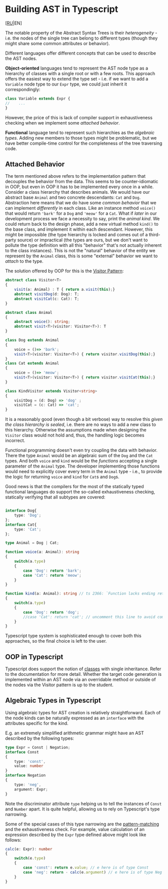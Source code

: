 # Building AST in Typescript

[[RU](ast.ru.md)|EN]

The notable property of the Abstract Syntax Trees is their *heterogeneity* - i.e. the nodes of the single tree can belong to different types (though they might share some common attributes or behavior).

Different languages offer different concepts that can be used to describe the AST nodes.

**Object-oriented** languages tend to represent the AST node type as a hierarchy of classes with a single root or with a few roots.
This approach offers the easiest way to extend the type set - i.e. if we want to add a `Variable` node type to our `Expr` type, we could just inherit it correspondingly:

```ts
class Variable extends Expr {
//    ...
}
```

However, the price of this is lack of compiler support in exhaustiveness checking when we implement some *attached behavior*.

**Functional** language tend to represent such hierarchies as the *algebraic types*. Adding new members to those types might be problematic, but we have better compile-time control for the completeness of the tree traversing code.

## Attached Behavior

The term mentioned above refers to the implementation pattern that decouples the behavior from the data. This seems to be counter-idiomatic in OOP, but even in OOP it has to be implemented every once in a while.
Consider a class hierarchy that describes animals. We would have our abstract base `Animal` and two concrete descendants: `Cat` and `Dog`. Abstraction here means that we do have some *common behavior* that we can implement *differently* in each class. Like an instance method `voice()` that would return `'bark'` for a `Dog` and `'meow'` for a `Cat`.
What if *later* in our development process we face a necessity to say, print the *animal kind*. We could return back to the design phase, add a new virtual method `kind()` to the base class, and implement it within each descendant. However, this might be impossible (the type hierarchy is locked and comes out of a third-party source) or impractical (the types are ours, but we don't want to pollute the type definition with all this "behavior" that's not actually inherent to the class instances). This is not the "natural" behavior of the entity we represent by the `Animal` class, this is some "external" behavior we want to *attach* to the type.

The solution offered by OOP for this is the [Visitor Pattern][visitor]:

```ts
abstract class Visitor<T>
{
    visit(a: Animal) : T { return a.visit(this);}
    abstract visitDog(d: Dog): T;
    abstract visitCat(c: Cat): T; 
}

abstract class Animal
{
    abstract voice(): string;
    abstract visit<T>(visitor: Visitor<T>): T
}

class Dog extends Animal
{
    voice = ()=> 'bark';
    visit<T>(visitor: Visitor<T>) { return visitor.visitDog(this);}
}
class Cat extends Animal
{
    voice = ()=> 'meow';
    visit<T>(visitor: Visitor<T>) { return visitor.visitCat(this);}
}

class KindVisitor extends Visitor<string>
{
    visitDog = (d: Dog) => 'dog' ;
    visitCat = (c: Cat) => 'cat';    
}
```

It is a reasonably good (even though a bit verbose) way to resolve this *given the class hierarchy is sealed*, i.e. there are no ways to add a new class to this hierarchy. Otherwise the assumptions made when designing the `Visitor` class would not hold and, thus, the handling logic becomes incorrect.

Functional programming doesn't even try coupling the data with behavior. There the type `Animal` would be an algebraic sum of the `Dog` and the `Cat` types. And both `voice` and `kind` would be the *functions* accepting a single parameter of the `Animal` type. The developer implementing those functions would need to explicitly cover every term in the `Animal` type - i.e., to provide the logic for returning `voice` and `kind` for `Cat`s and `Dog`s.

Good news is that the compilers for the most of the statically typed functional languages do support the so-called exhaustiveness checking, statically verifying that all subtypes are covered:

```ts

interface Dog{
    type: 'Dog';
};
interface Cat{
    type: 'Cat';
};

type Animal = Dog | Cat;

function voice(a: Animal): string
{
    switch(a.type)
    {
        case 'Dog': return 'bark';
        case 'Cat': return 'meow';
    }
}

function kind(a: Animal): string // ts 2366: `Function lacks ending return statement and return type does not include 'undefined'`
{
    switch(a.type)
    {
        case 'Dog': return 'dog';
        //case 'Cat': return 'cat'; // uncomment this line to avoid compile-time error
    }
}

```

Typescript type system is sophisticated enough to cover both this approaches, so the final choice is left to the user.

## OOP in Typescript

Typescript does support the notion of [classes] with single inheritance. Refer to the documentation for more detail. Whether the target code generation is implemented within an AST node via an overridable method or outside of the nodes via the Visitor pattern is up to the student.

## Algebraic Types in Typescript

Using algebraic types for AST creation is relatively straightforward. Each of the node kinds can be naturally expressed as an `interface` with the attributes specific for the kind.

E.g. an extremely simplified arithmetic grammar might have an AST described by the following types:

```ts
type Expr = Const | Negation;
interface Const 
{
    type: 'const',
    value: number
}
interface Negation
{
    type: 'neg',
    argument: Expr;
}
```

Note the discriminator attribute `type` helping us to tell the instances of `Const` and `Number` apart. It is quite helpful, allowing us to rely on Typescript's type narrowing.

Some of the special cases of this type narrowing are the [pattern-matching] and the exhaustiveness check.
For example, value calculation of an expression described by the `Expr` type defined above might look like follows:

```ts
calc(e: Expr): number
{
    switch(e.type)
    {
        case 'const': return e.value; // e here is of type Const
        case 'neg': return - calc(e.argument) // e here is of type Neg
    }
}
```

[visitor]: https://en.wikipedia.org/wiki/Visitor_pattern
[classes]: https://www.typescriptlang.org/docs/handbook/2/classes.html
[pattern-matching]: https://en.wikipedia.org/wiki/Pattern_matching
